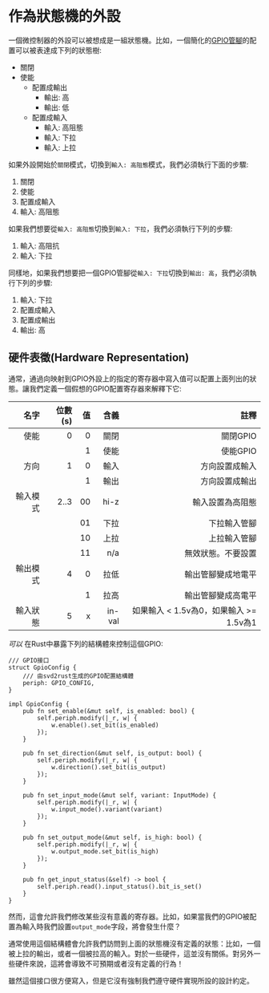 # 作為狀態機的外設

一個微控制器的外設可以被想成是一組狀態機。比如，一個簡化的[GPIO管腳]的配置可以被表達成下列的狀態樹:

[GPIO管腳]: https://en.wikipedia.org/wiki/General-purpose_input/output

* 關閉
* 使能
    * 配置成輸出
        * 輸出: 高
        * 輸出: 低
    * 配置成輸入
        * 輸入: 高阻態
        * 輸入: 下拉
        * 輸入: 上拉

如果外設開始於`關閉`模式，切換到`輸入: 高阻態`模式，我們必須執行下面的步驟:

1. 關閉
2. 使能
3. 配置成輸入
4. 輸入: 高阻態

如果我們想要從`輸入: 高阻態`切換到`輸入: 下拉`，我們必須執行下列的步驟:

1. 輸入: 高阻抗
2. 輸入: 下拉

同樣地，如果我們想要把一個GPIO管腳從`輸入: 下拉`切換到`輸出: 高`，我們必須執行下列的步驟:
1. 輸入: 下拉
2. 配置成輸入
3. 配置成輸出
4. 輸出: 高

## 硬件表徵(Hardware Representation)

通常，通過向映射到GPIO外設上的指定的寄存器中寫入值可以配置上面列出的狀態。讓我們定義一個假想的GPIO配置寄存器來解釋下它:

| 名字          | 位數(s) | 值 | 含義   | 註釋 |
| ---:         | ------------: | ----: | ------:   | ----: |
| 使能       | 0             | 0     | 關閉  | 關閉GPIO |
|              |               | 1     | 使能   | 使能GPIO |
| 方向    | 1             | 0     | 輸入     | 方向設置成輸入 |
|              |               | 1     | 輸出    | 方向設置成輸出 |
| 輸入模式   | 2..3          | 00    | hi-z      | 輸入設置為高阻態 |
|              |               | 01    | 下拉  | 下拉輸入管腳 |
|              |               | 10    | 上拉 | 上拉輸入管腳 |
|              |               | 11    | n/a       | 無效狀態。不要設置 |
| 輸出模式  | 4             | 0     | 拉低   | 輸出管腳變成地電平 |
|              |               | 1     | 拉高  | 輸出管腳變成高電平 |
| 輸入狀態 | 5             | x     | in-val    | 如果輸入 < 1.5v為0，如果輸入 >= 1.5v為1 |

_可以_ 在Rust中暴露下列的結構體來控制這個GPIO:

```rust,ignore
/// GPIO接口
struct GpioConfig {
    /// 由svd2rust生成的GPIO配置結構體
    periph: GPIO_CONFIG,
}

impl GpioConfig {
    pub fn set_enable(&mut self, is_enabled: bool) {
        self.periph.modify(|_r, w| {
            w.enable().set_bit(is_enabled)
        });
    }

    pub fn set_direction(&mut self, is_output: bool) {
        self.periph.modify(|_r, w| {
            w.direction().set_bit(is_output)
        });
    }

    pub fn set_input_mode(&mut self, variant: InputMode) {
        self.periph.modify(|_r, w| {
            w.input_mode().variant(variant)
        });
    }

    pub fn set_output_mode(&mut self, is_high: bool) {
        self.periph.modify(|_r, w| {
            w.output_mode.set_bit(is_high)
        });
    }

    pub fn get_input_status(&self) -> bool {
        self.periph.read().input_status().bit_is_set()
    }
}
```

然而，這會允許我們修改某些沒有意義的寄存器。比如，如果當我們的GPIO被配置為輸入時我們設置`output_mode`字段，將會發生什麼？

通常使用這個結構體會允許我們訪問到上面的狀態機沒有定義的狀態：比如，一個被上拉的輸出，或者一個被拉高的輸入。對於一些硬件，這並沒有關係。對另外一些硬件來說，這將會導致不可預期或者沒有定義的行為！

雖然這個接口很方便寫入，但是它沒有強制我們遵守硬件實現所設的設計約定。
